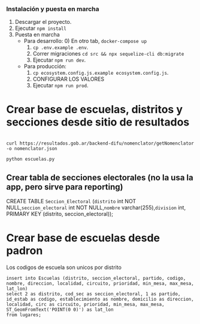 ### Instalación y puesta en marcha
1) Descargar el proyecto.
2) Ejecutar `npm install`
3) Puesta en marcha
   * Para desarrollo: 
      0) En otro tab, `docker-compose up`
      1) `cp .env.example .env`.
      2) Correr migraciones `cd src && npx sequelize-cli db:migrate`
	  3) Ejecutar `npm run dev`.
   * Para producción:
      1) `cp ecosystem.config.js.example ecosystem.config.js`.
      2) CONFIGURAR LOS VALORES
      3) Ejecutar `npm run prod`.
      
       
# Crear base de escuelas, distritos y secciones desde sitio de resultados

```

curl https://resultados.gob.ar/backend-difu/nomenclator/getNomenclator -o nomenclator.json

python escuelas.py

```      

## Crear tabla de secciones electorales (no la usa la app, pero sirve para reporting)

CREATE TABLE `Seccion_Electoral` (`distrito` int NOT NULL,`seccion_electoral` int NOT NULL,`nombre` varchar(255),`division` int, PRIMARY KEY (distrito, seccion_electoral));


# Crear base de escuelas desde padron

Los codigos de escuela son unicos por distrito

```
insert into Escuelas (distrito, seccion_electoral, partido, codigo, nombre, direccion, localidad, circuito, prioridad, min_mesa, max_mesa, lat_lon)
select 2 as distrito, cod_sec as seccion_electoral, 1 as partido, id_estab as codigo, establecimiento as nombre, domicilio as direccion, localidad, circ as circuito, prioridad, min_mesa, max_mesa, ST_GeomFromText('POINT(0 0)') as lat_lon
from lugares;
```

      
